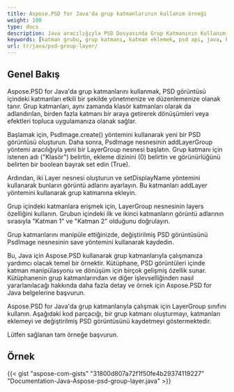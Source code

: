 ```yaml
---
title: Aspose.PSD for Java'da grup katmanlarının kullanım örneği
weight: 100
type: docs
description: Java aracılığıyla PSD Dosyasında Grup Katmanının Kullanımı
keywords: [katman grubu, grup katmanı, katman eklemek, psd api, java, kod örneği]
url: tr/java/psd-group-layer/
---
```


## **Genel Bakış**

Aspose.PSD for Java'da grup katmanlarını kullanmak, PSD görüntüsü içindeki katmanları etkili bir şekilde yönetmenize ve düzenlemenize olanak tanır. Grup katmanları, aynı zamanda klasör katmanları olarak da adlandırılan, birden fazla katmanı bir araya getirerek dönüşümleri veya efektleri topluca uygulamanıza olanak sağlar.

Başlamak için, PsdImage.create() yöntemini kullanarak yeni bir PSD görüntüsü oluşturun. Daha sonra, PsdImage nesnesinin addLayerGroup yöntemi aracılığıyla yeni bir LayerGroup nesnesi başlatın. Grup katmanı için istenen adı ("Klasör") belirtin, ekleme dizinini (0) belirtin ve görünürlüğünü belirten bir boolean bayrak set edin (True).

Ardından, iki Layer nesnesi oluşturun ve setDisplayName yöntemini kullanarak bunların görüntü adlarını ayarlayın. Bu katmanları addLayer yöntemini kullanarak grup katmanına ekleyin.

Grup içindeki katmanlara erişmek için, LayerGroup nesnesinin layers özelliğini kullanın. Grubun içindeki ilk ve ikinci katmanların görüntü adlarının sırasıyla "Katman 1" ve "Katman 2" olduğunu doğrulayın.

Grup katmanlarını manipüle ettiğinizde, değiştirilmiş PSD görüntüsünü PsdImage nesnesinin save yöntemini kullanarak kaydedin.

Bu, Java için Aspose.PSD kullanarak grup katmanlarıyla çalışmanıza yardımcı olacak temel bir örnektir. Kütüphane, PSD görüntüleri içinde katman manipülasyonu ve dönüşüm için birçok gelişmiş özellik sunar. Kütüphanenin grup katmanlarından ve diğer işlevselliğinden nasıl yararlanılacağı hakkında daha fazla detay ve örnek için Aspose.PSD for Java belgelerine başvurun.

Aspose.PSD for Java'da grup katmanlarıyla çalışmak için LayerGroup sınıfını kullanın. Aşağıdaki kod parçacığı, bir grup katmanı oluşturmayı, katmanları eklemeyi ve değiştirilmiş PSD görüntüsünü kaydetmeyi göstermektedir.

Lütfen sağlanan tam örneğe başvurun.

## **Örnek**
{{< gist "aspose-com-gists" "31800d807a72f1f50fe4b29374119227" "Documentation-Java-Aspose-psd-group-layer.java" >}}
